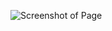 ![Screenshot of Page](https://user-images.githubusercontent.com/88527463/159186303-a2deb74f-b3ff-4a59-a0c8-f9294562c698.png)
